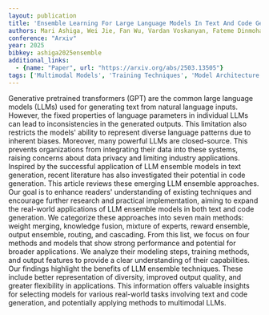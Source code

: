 ```yaml
---
layout: publication
title: 'Ensemble Learning For Large Language Models In Text And Code Generation: A Survey'
authors: Mari Ashiga, Wei Jie, Fan Wu, Vardan Voskanyan, Fateme Dinmohammadi, Paul Brookes, Jingzhi Gong, Zheng Wang
conference: "Arxiv"
year: 2025
bibkey: ashiga2025ensemble
additional_links:
  - {name: "Paper", url: "https://arxiv.org/abs/2503.13505"}
tags: ['Multimodal Models', 'Training Techniques', 'Model Architecture', 'Survey Paper', 'Reinforcement Learning', 'RAG', 'Language Modeling', 'GPT', 'Merging', 'Ethics and Bias', 'Pretraining Methods', 'Transformer', 'Applications']
---
```

Generative pretrained transformers (GPT) are the common large language models
(LLMs) used for generating text from natural language inputs. However, the
fixed properties of language parameters in individual LLMs can lead to
inconsistencies in the generated outputs. This limitation also restricts the
models' ability to represent diverse language patterns due to inherent biases.
Moreover, many powerful LLMs are closed-source. This prevents organizations
from integrating their data into these systems, raising concerns about data
privacy and limiting industry applications. Inspired by the successful
application of LLM ensemble models in text generation, recent literature has
also investigated their potential in code generation. This article reviews
these emerging LLM ensemble approaches. Our goal is to enhance readers'
understanding of existing techniques and encourage further research and
practical implementation, aiming to expand the real-world applications of LLM
ensemble models in both text and code generation. We categorize these
approaches into seven main methods: weight merging, knowledge fusion, mixture
of experts, reward ensemble, output ensemble, routing, and cascading. From this
list, we focus on four methods and models that show strong performance and
potential for broader applications. We analyze their modeling steps, training
methods, and output features to provide a clear understanding of their
capabilities. Our findings highlight the benefits of LLM ensemble techniques.
These include better representation of diversity, improved output quality, and
greater flexibility in applications. This information offers valuable insights
for selecting models for various real-world tasks involving text and code
generation, and potentially applying methods to multimodal LLMs.
